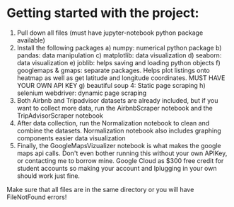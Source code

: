 # Getting started with the project:
1. Pull down all files (must have jupyter-notebook python package available)
2. Install the following packages
	a) numpy: numerical python package
	b) pandas: data manipulation
	c) matplotlib: data visualization
	d) seaborn: data visualization
	e) joblib: helps saving and loading python objects
	f) googlemaps & gmaps: separate packages. Helps plot listings onto heatmap as well as get latitude and longitude coordinates. MUST HAVE YOUR OWN API KEY 
	g) beautiful soup 4: Static page scraping
	h) selenium webdriver: dynamic page scraping
3. Both Airbnb and Tripadvisor datasets are already included, but if you want to collect more data, run the AirbnbScraper notebook and the TripAdvisorScraper notebook 
4. After data collection, run the Normalization notebook to clean and combine the datasets. Normalization notebook also includes graphing components easier data visualization
5. Finally, the GoogleMapsVizualizer notebook is what makes the google maps api calls. Don't even bother running this without your own APIKey, or contacting me to borrow mine. Google Cloud as $300 free credit for student accounts so making your account and lplugging in your own should work just fine. 

Make sure that all files are in the same directory or you will have FileNotFound errors!  
